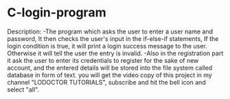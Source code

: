 # C-login-program
Description: 
-The program which asks the user to enter a user name and password, It then checks the user's input in the if-else-if statements, If the login condition is true, it will print a login success message to the user. Otherwise it will tell the user the entry is invalid. -Also in the registration part it ask the user to enter its credentials to register for the sake of new account, and the entered details will be stored into the file system called database in form of text. you will get  the video copy of this project in my channel "LODOCTOR TUTORIALS", subscribe and hit the bell icon and select "all".
